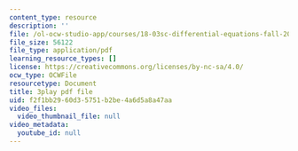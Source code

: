 ```yaml
---
content_type: resource
description: ''
file: /ol-ocw-studio-app/courses/18-03sc-differential-equations-fall-2011/f2f1bb2960d35751b2be4a6d5a8a47aa_xWa5_OXI6VM.pdf
file_size: 56122
file_type: application/pdf
learning_resource_types: []
license: https://creativecommons.org/licenses/by-nc-sa/4.0/
ocw_type: OCWFile
resourcetype: Document
title: 3play pdf file
uid: f2f1bb29-60d3-5751-b2be-4a6d5a8a47aa
video_files:
  video_thumbnail_file: null
video_metadata:
  youtube_id: null
---
```

